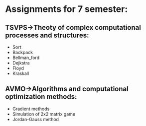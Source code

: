 # Assignments for 7 semester:

## TSVPS->Theoty of complex computational processes and structures:

* Sort
* Backpack
* Bellman_ford 
* Dejkstra 
* Floyd 
* Kraskall


## AVMO->Algorithms and computational optimization methods:

* Gradient methods
* Simulation of 2x2 matrix game
* Jordan-Gauss method
